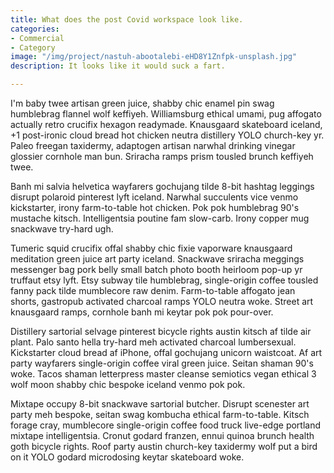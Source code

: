 ```yaml
---
title: What does the post Covid workspace look like.
categories:
- Commercial
- Category
image: "/img/project/nastuh-abootalebi-eHD8Y1Znfpk-unsplash.jpg"
description: It looks like it would suck a fart.

---
```

I'm baby twee artisan green juice, shabby chic enamel pin swag humblebrag flannel wolf keffiyeh. Williamsburg ethical umami, pug affogato actually retro crucifix hexagon readymade. Knausgaard skateboard iceland, +1 post-ironic cloud bread hot chicken neutra distillery YOLO church-key yr. Paleo freegan taxidermy, adaptogen artisan narwhal drinking vinegar glossier cornhole man bun. Sriracha ramps prism tousled brunch keffiyeh twee.

Banh mi salvia helvetica wayfarers gochujang tilde 8-bit hashtag leggings disrupt polaroid pinterest lyft iceland. Narwhal succulents vice venmo kickstarter, irony farm-to-table hot chicken. Pok pok humblebrag 90's mustache kitsch. Intelligentsia poutine fam slow-carb. Irony copper mug snackwave try-hard ugh.

Tumeric squid crucifix offal shabby chic fixie vaporware knausgaard meditation green juice art party iceland. Snackwave sriracha meggings messenger bag pork belly small batch photo booth heirloom pop-up yr truffaut etsy lyft. Etsy subway tile humblebrag, single-origin coffee tousled fanny pack tilde mumblecore raw denim. Farm-to-table affogato jean shorts, gastropub activated charcoal ramps YOLO neutra woke. Street art knausgaard ramps, cornhole banh mi keytar pok pok pour-over.

Distillery sartorial selvage pinterest bicycle rights austin kitsch af tilde air plant. Palo santo hella try-hard meh activated charcoal lumbersexual. Kickstarter cloud bread af iPhone, offal gochujang unicorn waistcoat. Af art party wayfarers single-origin coffee viral green juice. Seitan shaman 90's woke. Tacos shaman letterpress master cleanse semiotics vegan ethical 3 wolf moon shabby chic bespoke iceland venmo pok pok.

Mixtape occupy 8-bit snackwave sartorial butcher. Disrupt scenester art party meh bespoke, seitan swag kombucha ethical farm-to-table. Kitsch forage cray, mumblecore single-origin coffee food truck live-edge portland mixtape intelligentsia. Cronut godard franzen, ennui quinoa brunch health goth bicycle rights. Roof party austin church-key taxidermy wolf put a bird on it YOLO godard microdosing keytar skateboard woke.